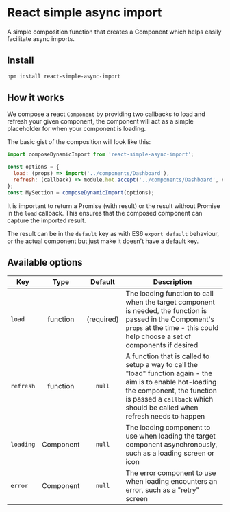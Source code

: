 # React simple async import

A simple composition function that creates a Component which helps easily facilitate async imports.

## Install

```sh
npm install react-simple-async-import
```

## How it works

We compose a react `Component` by providing two callbacks to load and refresh your given component, the component will act as a simple placeholder for when your component is loading.

The basic gist of the composition will look like this:

```js
import composeDynamicImport from 'react-simple-async-import';

const options = {
  load: (props) => import('../components/Dashboard'),
  refresh: (callback) => module.hot.accept('../components/Dashboard', callback),
};
const MySection = composeDynamicImport(options);
```

It is important to return a Promise (with result) or the result without Promise in the `load` callback. This ensures that the composed component can capture the imported result.

The result can be in the `default` key as with ES6 `export default` behaviour, or the actual component but just make it doesn't have a default key.

## Available options

| Key | Type | Default | Description |
|--- | :---: | :---: | --- |
| `load` | function | (required) | The loading function to call when the target component is needed, the function is passed in the Component's `props` at the time - this could help choose a set of components if desired |
| `refresh` | function | `null` | A function that is called to setup a way to call the "load" function again - the aim is to enable hot-loading the component, the function is passed a `callback` which should be called when refresh needs to happen |
| `loading` | Component | `null` | The loading component to use when loading the target component asynchronously, such as a loading screen or icon |
| `error` | Component | `null` | The error component to use when loading encounters an error, such as a "retry" screen |
